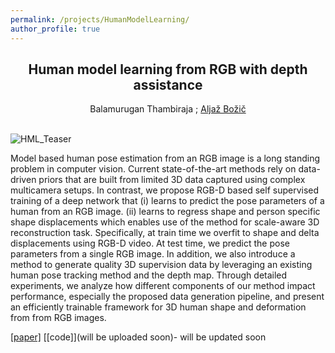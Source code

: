 ```yaml
---
permalink: /projects/HumanModelLearning/
author_profile: true
---
```

<style>
h2 {text-align: center;}
</style>

<h2> Human model learning from RGB with depth assistance </h2>
<center>Balamurugan Thambiraja ;  <a href="http://www.niessnerlab.org/members/aljaz_bozic/profile.html" style="text-align:center">Aljaž Božič</a> </center>
<br>

![HML_Teaser]({{site.url}}/images/HML_teaser.png)

Model based human pose estimation from an RGB image is a long standing problem in computer vision. Current state-of-the-art methods rely on data-driven priors that are built from limited 3D data captured using complex multicamera setups. In contrast, we propose RGB-D based self supervised training of a deep network that (i) learns to predict the pose parameters of a human from an RGB image. (ii) learns to regress shape and person specific shape displacements which enables use of the method for scale-aware 3D reconstruction task. Specifically, at train time we overfit to shape and delta displacements using RGB-D video. At test time, we predict the pose parameters from a single RGB image. In addition, we also introduce a method to generate quality 3D supervision data by leveraging an existing human pose tracking method and the depth map. Through detailed experiments, we analyze how different components of our method impact performance, especially the proposed data generation pipeline, and present an efficiently trainable framework for 3D human shape and deformation from from RGB images.



[[paper]](/pdfs/HML.pdf) [[code]](will be uploaded soon)- will be updated soon
